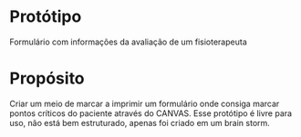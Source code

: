# Protótipo

Formulário com informações da avaliação de um fisioterapeuta

# Propósito

Criar um meio de marcar a imprimir um formulário onde consiga marcar pontos críticos do paciente através do CANVAS. Esse protótipo é livre para uso, não está bem estruturado, apenas foi criado em um brain storm.
